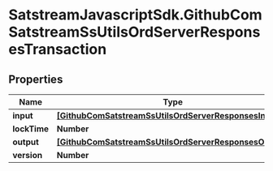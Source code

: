 # SatstreamJavascriptSdk.GithubComSatstreamSsUtilsOrdServerResponsesTransaction

## Properties
Name | Type | Description | Notes
------------ | ------------- | ------------- | -------------
**input** | [**[GithubComSatstreamSsUtilsOrdServerResponsesInput]**](GithubComSatstreamSsUtilsOrdServerResponsesInput.md) |  | [optional] 
**lockTime** | **Number** |  | [optional] 
**output** | [**[GithubComSatstreamSsUtilsOrdServerResponsesOutput]**](GithubComSatstreamSsUtilsOrdServerResponsesOutput.md) |  | [optional] 
**version** | **Number** |  | [optional] 
